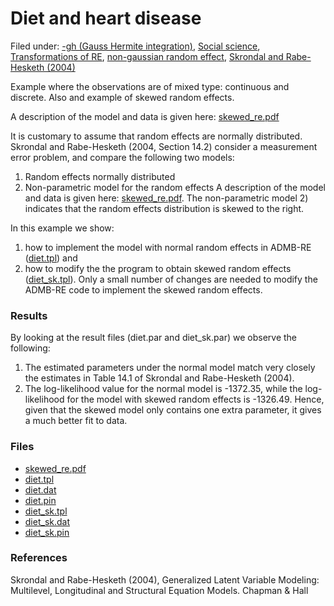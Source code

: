 #  Diet and heart disease

Filed under:  [-gh (Gauss Hermite integration)][1], [Social science][2], [Transformations of RE][3], [non-gaussian random effect][4], [Skrondal and Rabe-Hesketh (2004)][5]

Example where the observations are of mixed type: continuous and discrete. Also and example of skewed random effects.

A description of the model and data is given here: [skewed_re.pdf][6]


It is customary to assume that random effects are normally distributed. Skrondal and Rabe-Hesketh (2004, Section 14.2) consider a measurement error problem, and compare the following two models:

1. Random effects normally distributed
2. Non-parametric model for the random effects
A description of the model and data is given here: [skewed_re.pdf][6]. The non-parametric model 2) indicates that the random effects distribution is skewed to the right.


In this example we show: 
1) how to implement the model with normal random effects in ADMB-RE ([diet.tpl][7]) and 
2) how to modify the the program to obtain skewed random effects ([diet_sk.tpl][8]). Only a small number of changes are needed to modify the ADMB-RE code to implement the skewed random effects.

### Results

By looking at the result files (diet.par and diet_sk.par) we observe the following:

1. The estimated parameters under the normal model match very closely the estimates in Table 14.1 of Skrondal and Rabe-Hesketh (2004).
2. The log-likelihood value for the normal model is -1372.35, while the log-likelihood for the model with skewed random effects is -1326.49. Hence, given that the skewed model only contains one extra parameter, it gives a much better fit to data.

### Files
* [skewed_re.pdf][6]
* [diet.tpl][7]
* [diet.dat][9]
* [diet.pin][10]
* [diet_sk.tpl][8]
* [diet_sk.dat][11]
* [diet_sk.pin][12]

### References
Skrondal and Rabe-Hesketh (2004), Generalized Latent Variable Modeling: Multilevel, Longitudinal and Structural Equation Models. Chapman & Hall

[1]: https://github.com/admb-project/examples/search?utf8=%E2%9C%93&q=-gh+%28Gauss+Hermite+integration%29
[2]: https://github.com/admb-project/examples/search?utf8=%E2%9C%93&q=Social+science
[3]: https://github.com/admb-project/examples/search?utf8=%E2%9C%93&q=Transformations+of+RE
[4]: https://github.com/admb-project/examples/search?utf8=%E2%9C%93&q=non-gaussian+random+effect
[5]: https://github.com/admb-project/examples/search?utf8=%E2%9C%93&q=Skrondal+and+Rabe-Hesketh+%282004%29
[6]: ./skewed_re.pdf
[7]: .diet.tpl
[8]: ./diet_sk.tpl
[9]: ./diet.dat
[10]: ./diet.pin
[11]: ./diet_sk.dat
[12]: ./diet_sk.pin

